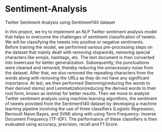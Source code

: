 # Sentiment-Analysis
Twitter Sentiment Analysis using Sentiment140 dataset


In this project, we try to implement an NLP Twitter sentiment analysis model that helps to overcome the challenges of sentiment classification of tweets. We will be classifying the tweets into positive or negative sentiments. Before training the model, we performed various pre-processing steps on the dataset that mainly dealt with removing stopwords, removing special characters like emojis, hashtags, etc. The text document is then converted into lowercase for better generalization. Subsequently, the punctuations were cleaned and removed, thereby reducing the unnecessary noise from the dataset. After that, we also removed the repeating characters from the words along with removing the URLs as they do not have any significant importance. At last, we then performed Stemming(reducing the words to their derived stems) and Lemmatization(reducing the derived words to their root form, known as lemma) for better results. Then we move to analyze Twitter sentiment analysis using machine learning algorithms, the sentiment of tweets provided from the Sentiment140 dataset by developing a machine learning pipeline involving the use of three classifiers (Logistic Regression, Bernoulli Naive Bayes, and SVM) along with using Term Frequency- Inverse Document Frequency (TF-IDF). The performance of these classifiers is then evaluated using accuracy, precision, recall and F1 Score.




